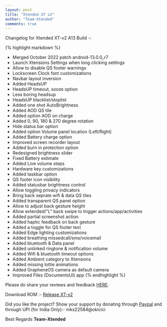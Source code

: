 ```yaml
---
layout: post
title: "Xtended XT v2"
author: "Team-Xtended"
comments: true
---
```

Changelog for Xtended XT-v2 A13 Build -:

{% highlight markdown %}

* Merged October 2022 patch android-13.0.0_r7
* Launch Xtensions Settings when long clicking settings 
* Allow to disable QS footer warnings
* Lockscreen Clock font customizations
* Navbar layout inversion
* Added HeadsUP
* HeadsUP timeout, sooze option
* Less boring headsup
* HeadsUP blacklist/stoplist
* Added one shot AutoBrightness
* Added AOD QS tile
* Added option AOD on charge
* Added 0, 90, 180 & 270 degree rotation
* Hide status bar option
* Added option Volume panel location (Left/Right)
* Added Battery charge option
* Improved screen recorder layout
* Added burn in protection option
* Redesigned brightness slider
* Fixed Battery estimate
* Added Live volume steps
* Hardware key customizations
* Added taskbar option
* QS footer icon visibility
* Added statusbar brightness control
* Allow toggling privacy indicators
* Bring back seprate wifi & data QS tiles
* Added transparent QS panel option
* Allow to adjust back gesture height
* Allow extended/"L" back swipe to trigger actions/app/activities
* Added partial screenshot action
* Added haptic feedback on back gesture
* Added a toggle for QS footer text
* Added Edge lighting customizations
* Added breathing missedcall/sms/voicemail
* Added bluetooth & Data panel
* Added unlinked ringtone & notification volume
* Added Wifi & bluetooth timeout options
* Added Ambient category to Xtensions
* Added missing lottie animations
* Added GrapheneOS camera as default camera
* Improved Files (DocumentsUI) app
{% endhighlight %}

Please do share your reviews and feedback [HERE](https://sourceforge.net/projects/xtended/reviews). 

Download ROM :- [Release XT-v2](https://downloads.project-xtended.org/) 

Did you like the project? Show your support by donating through [Paypal](https://www.paypal.me/superdroidbond) and  through UPI (for India Only):- mks22584@okicici

Best Regards
**Team-Xtended**

